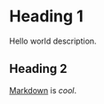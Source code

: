 # Heading 1
Hello world description.

## Heading 2

[Markdown](https://developer.mozilla.org/en-US/docs/MDN/Writing_guidelines/Howto/Markdown_in_MDN) is *cool*.
